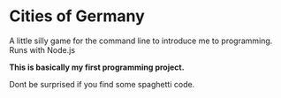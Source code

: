 # Cities of Germany
A little silly game for the command line to introduce me to programming. Runs with Node.js

**This is basically my first programming project.**

Dont be surprised if you find some spaghetti code.
